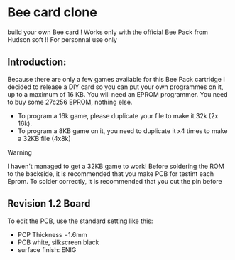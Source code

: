 # Bee card clone
build your own Bee card !
Works only with the official Bee Pack from Hudson soft !!
For personnal use only


## Introduction:
Because there are only a few games available for this Bee Pack cartridge I decided to release a DIY card so you can put your own programmes on it, up to a maximum of 16 KB.
You will need an EPROM programmer.
You need to buy some 27c256 EPROM, nothing else. 

* To program a 16k game, please duplicate your file to make it 32k (2x 16k).
* To program a 8KB game on it, you need to duplicate it x4 times to make a 32KB file (4x8k)

> [!WARNING]
> I haven't managed to get a 32KB game to work!
> Before soldering the ROM to the backside, it is recommended that you make PCB for testint each Eprom.
> To solder correctly, it is recommended that you cut the pin before


## Revision 1.2 Board

To edit the PCB, use the standard setting like this:

* PCP Thickness =1.6mm
* PCB white, silkscreen black
* surface finish: ENIG

